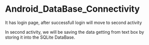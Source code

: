 # Android_DataBase_Connectivity

It has login page, after successfull login will move to second activity

In second activity, we will be saving the data getting from text box by storing it into the SQLite DataBase.
